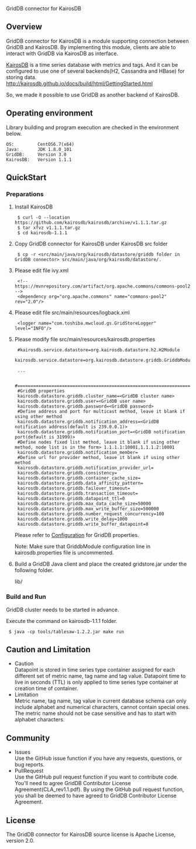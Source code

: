 GridDB connector for KairosDB

## Overview

GridDB connector for KairosDB is a module supporting connection between GridDB and KairosDB. By implementing this module, clients are able to interact with GridDB via KairosDB as interface.

[KairosDB](https://github.com/kairosdb/kairosdb) is a time series database with metrics and tags.
And it can be configured to use one of several backends(H2, Cassandra and HBase) for storing data.  
http://kairosdb.github.io/docs/build/html/GettingStarted.html

So, we made it possible to use GridDB as another backend of KairosDB.

## Operating environment

Library building and program execution are checked in the environment below.

    OS:         CentOS6.7(x64)
    Java:       JDK 1.8.0_101
    GridDB:     Version 3.0
	KairosDB:   Version 1.1.1

## QuickStart
### Preparations

1. Install KairosDB

        $ curl -O --location https://github.com/kairosdb/kairosdb/archive/v1.1.1.tar.gz 
        $ tar xfvz v1.1.1.tar.gz 
        $ cd kairosdb-1.1.1

2. Copy GridDB connector for KairosDB under KairosDB src folder
   
        $ cp -r <src/main/java/org/kairosdb/datastore/griddb folder in GridDB connector> src/main/java/org/kairosdb/datastore/.

3. Please edit file ivy.xml

		<!-- https://mvnrepository.com/artifact/org.apache.commons/commons-pool2 -->
		<dependency org="org.apache.commons" name="commons-pool2" rev="2.0"/>

4. Please edit file src/main/resources/logback.xml
 
        <logger name="com.toshiba.mwcloud.gs.GridStoreLogger" level="INFO"/>

5. Please modify file src/main/resources/kairosdb.properties
 
        #kairosdb.service.datastore=org.kairosdb.datastore.h2.H2Module
        kairosdb.service.datastore=org.kairosdb.datastore.griddb.GriddbModule

        ...
 
        #===============================================================================
        #GridDB properties
        kairosdb.datastore.griddb.cluster_name=<GridDB cluster name>
        kairosdb.datastore.griddb.user=<GridDB user name>
        kairosdb.datastore.griddb.password=<GridDB password>
        #Define address and port for multicast method, leave it blank if using other method
        kairosdb.datastore.griddb.notification_address=<GridDB notification address(default is 239.0.0.1)>
        kairosdb.datastore.griddb.notification_port=<GridDB notification port(default is 31999)>
        #Define nodes fixed list method, leave it blank if using other method, node list is in the form> 1.1.1.1:10001,1.1.1.2:10001
        kairosdb.datastore.griddb.notification_member=
        #Define url for provider method, leave it blank if using other method
        kairosdb.datastore.griddb.notification_provider_url=
        kairosdb.datastore.griddb.consistency=
        kairosdb.datastore.griddb.container_cache_size=
        kairosdb.datastore.griddb.data_affinity_pattern=
        kairosdb.datastore.griddb.failover_timeout=
        kairosdb.datastore.griddb.transaction_timeout=
        kairosdb.datastore.griddb.datapoint_ttl=0
        kairosdb.datastore.griddb.max_data_cache_size=50000
        kairosdb.datastore.griddb.max_write_buffer_size=500000
        kairosdb.datastore.griddb.number_request_concurrency=100
        kairosdb.datastore.griddb.write_delay=1000
        kairosdb.datastore.griddb.write_buffer_datapoint=8

    Please refer to [Configuration](Configuration.md) for GridDB properties.

    Note: Make sure that GriddbModule configuration line in kairosdb.properties file is uncommented.

6. Build a GridDB Java client and place the created gridstore.jar under the following folder.

     lib/

### Build and Run

GridDB cluster needs to be started in advance.

Execute the command on kairosdb-1.1.1 folder.
  
     $ java -cp tools/tablesaw-1.2.2.jar make run


## Caution and Limitation

  * Caution  
    Datapoint is stored in time series type container assigned for each different set of metric name, tag name and tag value.
    Datapoint time to live in seconds (TTL) is only applied to time series type container at creation time of container.
  * Limitation  
    Metric name, tag name, tag value in current database schema can only include alphabet and numerical characters, cannot contain special ones. The metric name should not be case sensitive and has to start with alphabet characters.

## Community

  * Issues  
    Use the GitHub issue function if you have any requests, questions, or bug reports. 
  * PullRequest  
    Use the GitHub pull request function if you want to contribute code.
    You'll need to agree GridDB Contributor License Agreement(CLA_rev1.1.pdf).
    By using the GitHub pull request function, you shall be deemed to have agreed to GridDB Contributor License Agreement.

## License
  
  The GridDB connector for KairosDB source license is Apache License, version 2.0.
